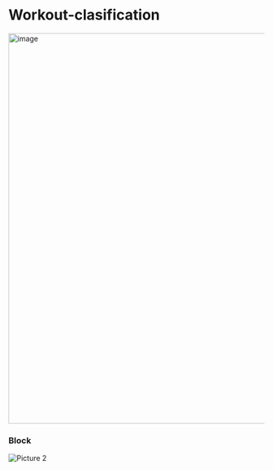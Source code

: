 # Workout-clasification

<img width="767" alt="image" src="https://github.com/VikashMediboina/Workout-clasification/assets/58514852/f7dfbd12-a813-4c41-9814-94edba9d0e6e">

### Block

![Picture 2](https://github.com/VikashMediboina/Workout-clasification/assets/58514852/8b3bc3bd-3284-43f2-af10-47061d909f36)
